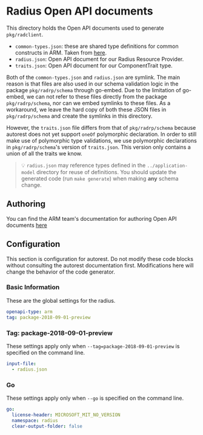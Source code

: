 # Radius Open API documents

This directory holds the Open API documents used to generate `pkg/radclient`.

- `common-types.json`: these are shared type definitions for common constructs in ARM. Taken from [here](https://github.com/Azure/azure-rest-api-specs-pr).
- `radius.json`: Open API document for our Radius Resource Provider.
- `traits.json`: Open API document for our ComponentTrait type.

Both of the `common-types.json` and `radius.json` are symlink. The
main reason is that files are also used in our schema validation logic
in the package `pkg/radrp/schema` through go-embed. Due to the
limitation of go-embed, we can not refer to these files directly from
the package `pkg/radrp/schema`, nor can we embed symlinks to these
files. As a workaround, we leave the hard copy of both these JSON
files in `pkg/radrp/schema` and create the symlinks in this directory.

However, the `traits.json` file differs from that of
`pkg/radrp/schema` because autorest does not yet support `oneOf`
polymorphic declaration. In order to still make use of polymorphic
type validations, we use polymorphic declarations in
`pkg/radrp/schema`'s version of `traits.json`. This version only
contains a union of all the traits we know.

> 💡 `radius.json` may reference types defined in the `../application-model` directory for reuse of definitions. You should update the generated code (run `make generate`) when making **any** schema change.

## Authoring

You can find the ARM team's documentation for authoring Open API documents [here](https://github.com/Azure/azure-rest-api-specs/blob/master/documentation/Getting%20started%20with%20OpenAPI%20specifications.md)

## Configuration

This section is configuration for autorest. Do not modify these code blocks without consulting the autorest documentation first. Modifications here will change the behavior of the code generator.

### Basic Information

These are the global settings for the radius.

```yaml
openapi-type: arm
tag: package-2018-09-01-preview
```

### Tag: package-2018-09-01-preview

These settings apply only when `--tag=package-2018-09-01-preview` is specified on the command line.

```yaml $(tag) == 'package-2018-09-01-preview'
input-file:
  - radius.json
```

### Go

These settings apply only when `--go` is specified on the command line.

```yaml $(go)
go:
  license-header: MICROSOFT_MIT_NO_VERSION
  namespace: radius
  clear-output-folder: false
```
